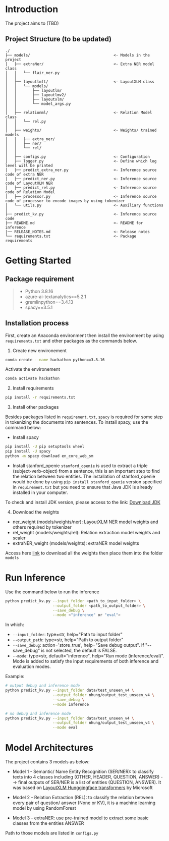 # Introduction 
The project aims to (TBD)

Project Structure (to be updated)
---------------------------------
```text
./
├── models/                                     <- Models in the project
│   ├── extraNer/                               <- Extra NER model class
│   │	└── flair_ner.py
│   │
│   ├── layoutlmft/                             <- LayoutXLM class
│   │   └── models/
│   │       ├── layoutlm/
│   │       ├── layoutlmv2/
│   │       ├── layoutxlm/
│   │		└── model_args.py
│   │
│   ├── relationml/                             <- Relation Model class
│   │   └── rel.py
│   │
│   ├── weights/                                <- Weights/ trained models
│   │   ├── extra_ner/
│   │   ├── ner/
│   │   └── rel/
│   │
│   ├── configs.py                              <- Configuration 
│   ├── logger.py                               <- Define which log level will be printed 
│   ├── predict_extra_ner.py                    <- Inference source code of extra NER
│   ├── predict_ner.py                          <- Inference source code of LayoutXLM NER
│   ├── predict_rel.py                          <- Inference source code of Relation Model
│   ├── processor.py                            <- Inference source code of processor to encode images by using tokenizer
│   └── utils.py                                <- Auxiliary functions
│   
├── predict_kv.py                               <- Inference source code
├── README.md                                   <- README for inference
|── RELEASE_NOTES.md                            <- Release notes
└── requirements.txt                            <- Package requirements
```

# Getting Started

## Package requirement
>- Python 3.8.16
>- azure-ai-textanalytics==5.2.1
>- gremlinpython==3.4.13
>- spacy==3.5.1

## Installation process
First, create an Anaconda environment then install the environment by using `requirements.txt` and other packages as the commands below.

1. Create new environement
```bash
conda create --name hackathon python==3.8.16
```
Activate the environement
```bash
conda activate hackathon
```
2. Install requirements
```bash
pip install -r requirements.txt
```
3. Install other packages

Besides packages listed in `requirement.txt`, `spacy` is required for some step in tokenizing the documents into sentences. To install spacy, use the command below:

* Install spacy
```bash
pip install -U pip setuptools wheel
pip install -U spacy
python -m spacy download en_core_web_sm
```
* Install stanford_openie
`stanford_openie` is used to extract a triple (subject-verb-object) from a sentence, this is an important step to find the relation between two entities. The installation of stanford_openie would be done by using `pip install stanford_openie` version specified in `requirement.txt` but you need to ensure that Java JDK is already installed in your computer.

To check and install JDK version, please access to the link: [Download JDK](https://www.oracle.com/java/technologies/downloads/)

4. Download the weights
  - ner_weight (models/weights/ner): LayoutXLM NER model weights and others required by tokenizer
  - rel_weight (models/weights/rel): Relation extraction model weights and scaler
  - extraNER_weight (models/weights): extraNER model weights

Access here [link](https://eastgatesoftware.sharepoint.com/:u:/s/PROJECTACTINEOProject2/EcjaVwyiYVVFvaIj_gmV6NgBi-T4XkZuZnNCX5DS2MkqaQ) to download all the weights then place them into the folder `models`

# Run Inference
Use the command below to run the inference
```bash
python predict_kv.py --input_folder <path_to_input_folder> \
                     --output_folder <path_to_output_folder> \
                     --save_debug \
                     --mode <"inference" or "eval">
```

In which:
- `--input_folder`: type=str, help="Path to input folder"
- `--output_path`: type=str, help="Path to output folder"
- `--save_debug`: action='store_true', help="Save debug output". If "--save_debug" is not selected, the default is FALSE.
- `--mode`: type=str, default="inference", help="Run mode (inference/eval)". Mode is added to satisfy the input requirements of both inference and evaluation modes.

Example:

```bash
# output debug and inference mode
python predict_kv.py --input_folder data/test_unseen_v4 \
                     --output_folder nhung/output_test_unseen_v4 \
                     --save_debug \
                     --mode inference

# no debug and inference mode
python predict_kv.py --input_folder data/test_unseen_v4 \
                     --output_folder nhung/output_test_unseen_v4 \
                     --mode eval
```

# Model Architectures
The project contains 3 models as below:
- Model 1 - Semantic/ Name Entity Recognition (SER/NER): to classify texts into 4 classes including (OTHER, HEADER, QUESTION, ANSWER) --> final outputs of SER/NER is a list of entities (QUESTION, ANSWER). It was based on [LayoutXLM Hunggingface transformers](https://huggingface.co/docs/transformers/model_doc/layoutxlm) by Microsoft 

- Model 2 - Relation Extraction (REL): to classify the relation between every pair of question/ answer (None or KV), it is a machine learning model by using RandomForest

- Model 3 - extraNER: use pre-trained model to extract some basic classes from the entities ANSWER

Path to those models are listed in `configs.py`

